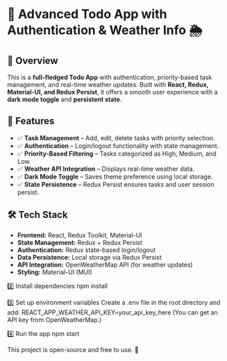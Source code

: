 # 📝 Advanced Todo App with Authentication & Weather Info 🌦️

## 🚀 Overview
This is a **full-fledged Todo App** with authentication, priority-based task management, and real-time weather updates. Built with **React, Redux, Material-UI, and Redux Persist**, it offers a smooth user experience with a **dark mode toggle** and **persistent state**.

## 📌 Features
- ✅ **Task Management** – Add, edit, delete tasks with priority selection.
- ✅ **Authentication** – Login/logout functionality with state management.
- ✅ **Priority-Based Filtering** – Tasks categorized as High, Medium, and Low.
- ✅ **Weather API Integration** – Displays real-time weather data.
- ✅ **Dark Mode Toggle** – Saves theme preference using local storage.
- ✅ **State Persistence** – Redux Persist ensures tasks and user session persist.

## 🛠️ Tech Stack
- **Frontend:** React, Redux Toolkit, Material-UI
- **State Management:** Redux + Redux Persist
- **Authentication:** Redux state-based login/logout
- **Data Persistence:** Local storage via Redux Persist
- **API Integration:** OpenWeatherMap API (for weather updates)
- **Styling:** Material-UI (MUI)

2️⃣ Install dependencies
npm install

3️⃣ Set up environment variables
Create a .env file in the root directory and add:
REACT_APP_WEATHER_API_KEY=your_api_key_here
(You can get an API key from OpenWeatherMap.)

4️⃣ Run the app
npm start

This project is open-source and free to use. 🎉

